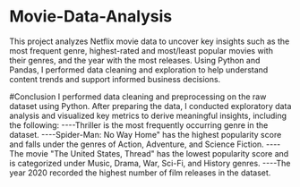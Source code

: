 # Movie-Data-Analysis
This project analyzes Netflix movie data to uncover key insights such as the most frequent genre, highest-rated and most/least popular movies with their genres, and the year with the most releases. Using Python and Pandas, I performed data cleaning and exploration to help understand content trends and support informed business decisions.

#Conclusion
I performed data cleaning and preprocessing on the raw dataset using Python. After preparing the data, I conducted exploratory data analysis and visualized key metrics to derive meaningful insights, including the following:
----Thriller is the most frequently occurring genre in the dataset.
----Spider-Man: No Way Home" has the highest popularity score and falls under the genres of Action, Adventure, and Science Fiction.
----The movie "The United States, Thread" has the lowest popularity score and is categorized under Music, Drama, War, Sci-Fi, and History genres.
----The year 2020 recorded the highest number of film releases in the dataset.
